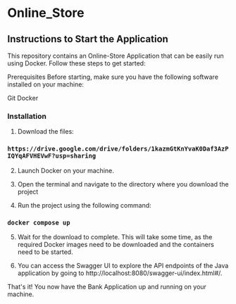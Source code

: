 # Online_Store
## Instructions to Start the Application
This repository contains an Online-Store Application that can be easily run using Docker. Follow these steps to get started:

Prerequisites
Before starting, make sure you have the following software installed on your machine:

Git
Docker

### Installation
1. Download the files:
### `https://drive.google.com/drive/folders/1kazmGtKnYvaK0Daf3AzPIQYqAFVHEVwF?usp=sharing`

2. Launch Docker on your machine.

3. Open the terminal and navigate to the directory where you download the project

4. Run the project using the following command: 
### `docker compose up`

5. Wait for the download to complete. This will take some time, as the required Docker images need to be downloaded and the containers need to be started.

6. You can access the Swagger UI to explore the API endpoints of the Java application by going to http://localhost:8080/swagger-ui/index.html#/.

That's it! You now have the Bank Application up and running on your machine.
